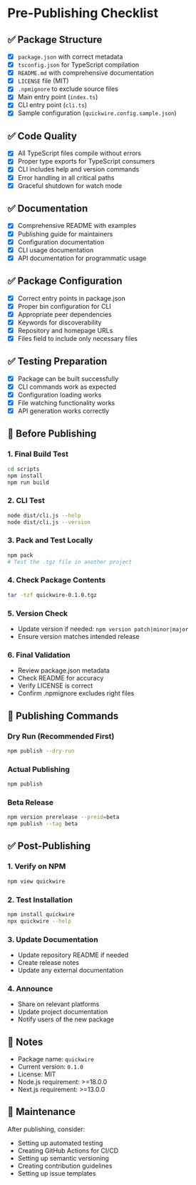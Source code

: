 # Pre-Publishing Checklist

## ✅ Package Structure
- [x] `package.json` with correct metadata
- [x] `tsconfig.json` for TypeScript compilation
- [x] `README.md` with comprehensive documentation
- [x] `LICENSE` file (MIT)
- [x] `.npmignore` to exclude source files
- [x] Main entry point (`index.ts`)
- [x] CLI entry point (`cli.ts`)
- [x] Sample configuration (`quickwire.config.sample.json`)

## ✅ Code Quality
- [x] All TypeScript files compile without errors
- [x] Proper type exports for TypeScript consumers
- [x] CLI includes help and version commands
- [x] Error handling in all critical paths
- [x] Graceful shutdown for watch mode

## ✅ Documentation
- [x] Comprehensive README with examples
- [x] Publishing guide for maintainers
- [x] Configuration documentation
- [x] CLI usage documentation
- [x] API documentation for programmatic usage

## ✅ Package Configuration
- [x] Correct entry points in package.json
- [x] Proper bin configuration for CLI
- [x] Appropriate peer dependencies
- [x] Keywords for discoverability
- [x] Repository and homepage URLs
- [x] Files field to include only necessary files

## ✅ Testing Preparation
- [x] Package can be built successfully
- [x] CLI commands work as expected
- [x] Configuration loading works
- [x] File watching functionality works
- [x] API generation works correctly

## 🔄 Before Publishing

### 1. Final Build Test
```bash
cd scripts
npm install
npm run build
```

### 2. CLI Test
```bash
node dist/cli.js --help
node dist/cli.js --version
```

### 3. Pack and Test Locally
```bash
npm pack
# Test the .tgz file in another project
```

### 4. Check Package Contents
```bash
tar -tzf quickwire-0.1.0.tgz
```

### 5. Version Check
- Update version if needed: `npm version patch|minor|major`
- Ensure version matches intended release

### 6. Final Validation
- Review package.json metadata
- Check README for accuracy
- Verify LICENSE is correct
- Confirm .npmignore excludes right files

## 🚀 Publishing Commands

### Dry Run (Recommended First)
```bash
npm publish --dry-run
```

### Actual Publishing
```bash
npm publish
```

### Beta Release
```bash
npm version prerelease --preid=beta
npm publish --tag beta
```

## ✅ Post-Publishing

### 1. Verify on NPM
```bash
npm view quickwire
```

### 2. Test Installation
```bash
npm install quickwire
npx quickwire --help
```

### 3. Update Documentation
- Update repository README if needed
- Create release notes
- Update any external documentation

### 4. Announce
- Share on relevant platforms
- Update project documentation
- Notify users of the new package

## 📝 Notes

- Package name: `quickwire`
- Current version: `0.1.0`
- License: MIT
- Node.js requirement: >=18.0.0
- Next.js requirement: >=13.0.0

## 🔧 Maintenance

After publishing, consider:
- Setting up automated testing
- Creating GitHub Actions for CI/CD
- Setting up semantic versioning
- Creating contribution guidelines
- Setting up issue templates